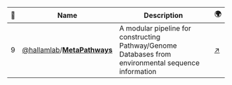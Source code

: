 |:star2: | Name | Description | 🌍|
|---|---|---|---|
|9|[@hallamlab](https://github.com/hallamlab)/[**MetaPathways**](https://github.com/hallamlab/MetaPathways)|A modular pipeline for constructing Pathway/Genome Databases from environmental sequence information|[:arrow_upper_right:](http://hallam.microbiology.ubc.ca/MetaPathways)|

